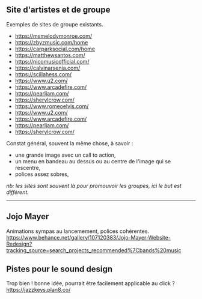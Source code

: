 ## Site d'artistes et de groupe
Exemples de sites de groupe existants.
- https://msmelodymonroe.com/
- https://zbyzmusic.com/home
- https://carparksocial.com/home
- https://matthewsantos.com/
- https://nicomusicofficial.com/
- https://calvinarsenia.com/
- https://scillahess.com/
- https://www.u2.com/
- https://www.arcadefire.com/
- https://pearljam.com/
- https://sherylcrow.com/
- https://www.romeoelvis.com/
- https://www.u2.com/
- https://www.arcadefire.com/
- https://pearljam.com/
- https://sherylcrow.com/

Constat général, souvent la même chose, à savoir : 
- une grande image avec un call to action, 
- un menu en bandeau au dessus ou au centre de l'image qui se rescentre,
- polices assez sobres, 
  
*nb: les sites sont souvent là pour promouvoir les groupes, ici le but est différent.*

---

## Jojo Mayer
Animations sympas au lancemement, polices cohérentes.
https://www.behance.net/gallery/107120383/Jojo-Mayer-Website-Redesign?tracking_source=search_projects_recommended%7Cbands%20music

## Pistes pour le sound design
Trop bien ! bonne idée, pourrait être facilement applicable au click ? 
https://jazzkeys.plan8.co/ 

<!-- https://throwbacks-music.com/ -->
<!-- http://fakemusic.fr/FM21 -->
